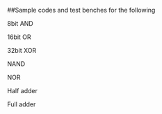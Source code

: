 ##Sample codes and test benches for the following

8bit AND

16bit OR

32bit XOR

NAND

NOR

Half adder

Full adder
